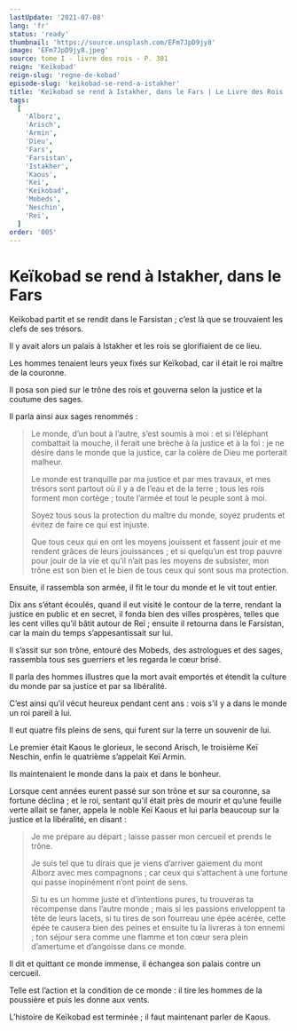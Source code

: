 ```yaml
---
lastUpdate: '2021-07-08'
lang: 'fr'
status: 'ready'
thumbnail: 'https://source.unsplash.com/EFm7JpD9jy8'
image: 'EFm7JpD9jy8.jpeg'
source: tome I - livre des rois - P. 381
reign: 'Keïkobad'
reign-slug: 'regne-de-kobad'
episode-slug: 'keikobad-se-rend-a-istakher'
title: 'Keïkobad se rend à Istakher, dans le Fars | Le Livre des Rois | Shâhnâmeh'
tags:
  [
    'Alborz',
    'Arisch',
    'Armin',
    'Dieu',
    'Fars',
    'Farsistan',
    'Istakher',
    'Kaous',
    'Keï',
    'Keïkobad',
    'Mobeds',
    'Neschin',
    'Reï',
  ]
order: '005'
---
```


<!-- LTeX: language=fr -->

# Keïkobad se rend à Istakher, dans le Fars

Keïkobad partit et se rendit dans le Farsistan ; c’est là que se trouvaient les clefs de ses trésors.

Il y avait alors un palais à Istakher et les rois se glorifiaient de ce lieu.

Les hommes tenaient leurs yeux fixés sur Keïkobad, car il était le roi maître de la couronne.

Il posa son pied sur le trône des rois et gouverna selon la justice et la coutume des sages.

Il parla ainsi aux sages renommés :

> Le monde, d’un bout à l’autre, s’est soumis à moi : et si l’éléphant combattait la mouche, il ferait une brèche à la justice et à la foi : je ne désire dans le monde que la justice, car la colère de Dieu me porterait malheur.
>
> Le monde est tranquille par ma justice et par mes travaux, et mes trésors sont partout où il y a de l’eau et de la terre ; tous les rois forment mon cortège ; toute l’armée et tout le peuple sont à moi.
>
> Soyez tous sous la protection du maître du monde, soyez prudents et évitez de faire ce qui est injuste.
>
> Que tous ceux qui en ont les moyens jouissent et fassent jouir et me rendent grâces de leurs jouissances ; et si quelqu’un est trop pauvre pour jouir de la vie et qu’il n’ait pas les moyens de subsister, mon trône est son bien et le bien de tous ceux qui sont sous ma protection.

Ensuite, il rassembla son armée, il fit le tour du monde et le vit tout entier.

Dix ans s’étant écoulés, quand il eut visité le contour de la terre, rendant la justice en public et en secret, il fonda bien des villes prospères, telles que les cent villes qu’il bâtit autour de Reï ; ensuite il retourna dans le Farsistan, car la main du temps s’appesantissait sur lui.

Il s’assit sur son trône, entouré des Mobeds, des astrologues et des sages, rassembla tous ses guerriers et les regarda le cœur brisé.

Il parla des hommes illustres que la mort avait emportés et étendit la culture du monde par sa justice et par sa libéralité.

C’est ainsi qu’il vécut heureux pendant cent ans : vois s’il y a dans le monde un roi pareil à lui.

Il eut quatre fils pleins de sens, qui furent sur la terre un souvenir de lui.

Le premier était Kaous le glorieux, le second Arisch, le troisième Keï Neschin, enfin le quatrième s’appelait Keï Armin.

Ils maintenaient le monde dans la paix et dans le bonheur.

Lorsque cent années eurent passé sur son trône et sur sa couronne, sa fortune déclina ; et le roi, sentant qu’il était près de mourir et qu’une feuille verte allait se faner, appela le noble Keï Kaous et lui parla beaucoup sur la justice et la libéralité, en disant :

> Je me prépare au départ ; laisse passer mon cercueil et prends le trône.
>
> Je suis tel que tu dirais que je viens d’arriver gaiement du mont Alborz avec mes compagnons ; car ceux qui s’attachent à une fortune qui passe inopinément n’ont point de sens.
>
> Si tu es un homme juste et d’intentions pures, tu trouveras ta récompense dans l’autre monde ; mais si les passions enveloppent ta tête de leurs lacets, si tu tires de son fourreau une épée acérée, cette épée te causera bien des peines et ensuite tu la livreras à ton ennemi ; ton séjour sera comme une flamme et ton cœur sera plein d’amertume et d’angoisse dans ce monde.

Il dit et quittant ce monde immense, il échangea son palais contre un cercueil.

Telle est l’action et la condition de ce monde : il tire les hommes de la poussière et puis les donne aux vents.

L’histoire de Keïkobad est terminée ; il faut maintenant parler de Kaous.
